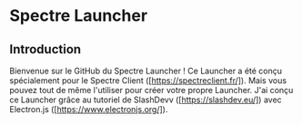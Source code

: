 # Spectre Launcher

## Introduction

Bienvenue sur le GitHub du Spectre Launcher ! Ce Launcher a été conçu spécialement pour le Spectre Client ([https://spectreclient.fr/]). Mais vous pouvez tout de même l'utiliser pour créer votre propre Launcher.
J'ai conçu ce Launcher grâce au tutoriel de SlashDevv ([https://slashdev.eu/]) avec Electron.js ([https://www.electronjs.org/]).
